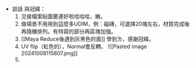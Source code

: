 - 談話 與冠緯：
	1. 交接檔案貼圖要連好啦哈哈哈，嫩。
	2.  做場景不用用到這麼多UDIM，例：磁磚，可選擇20塊左右，材質完成後再隨機排列。有特寫的部分再區塊加強。
	3. [[Maya Reduce後遇到灰黑色的面]] 學到ㄌ，感謝冠緯。
	4. UV flip（紅色的），Normal會反轉。
		![[Pasted image 20241008115807.png]]
	5. 

